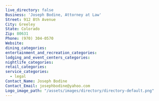 ```yaml
---
live_directory: false
Business: 'Joseph Bodine, Attorney at Law'
Street: 912 8th Avenue
City: Greeley
State: Colorado
Zip: 80631
Phone: (970) 304-0570
Website:
dining_categories:
entertainment_and_recreation_categories:
lodging_and_event_centers_categories:
nightlife_categories:
retail_categories:
service_categories:
  - legal
Contact_Name: Joseph Bodine
Contact_Email: josephbodine@yahoo.com
Logo_image_path: "/assets/images/directory/directory-default.png"
---
```



